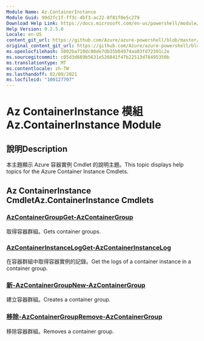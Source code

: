 ```yaml
---
Module Name: Az.ContainerInstance
Module Guid: 99d2fc1f-ff3c-4bf3-ac22-8f81f0e5c279
Download Help Link: https://docs.microsoft.com/en-us/powershell/module/az.containerinstance
Help Version: 0.2.5.0
Locale: en-US
content_git_url: https://github.com/Azure/azure-powershell/blob/master/src/ContainerInstance/ContainerInstance/help/Az.ContainerInstance.md
original_content_git_url: https://github.com/Azure/azure-powershell/blob/master/src/ContainerInstance/ContainerInstance/help/Az.ContainerInstance.md
ms.openlocfilehash: 5002ba710dc08de7db35b04974aa03fd72391c2e
ms.sourcegitcommit: c05d3d669b5631e526841f47b22513d78495350b
ms.translationtype: MT
ms.contentlocale: zh-TW
ms.lasthandoff: 02/09/2021
ms.locfileid: "100127707"
---
```

# <span data-ttu-id="cd303-101">Az ContainerInstance 模組</span><span class="sxs-lookup"><span data-stu-id="cd303-101">Az.ContainerInstance Module</span></span>
## <span data-ttu-id="cd303-102">說明</span><span class="sxs-lookup"><span data-stu-id="cd303-102">Description</span></span>
<span data-ttu-id="cd303-103">本主題顯示 Azure 容器實例 Cmdlet 的說明主題。</span><span class="sxs-lookup"><span data-stu-id="cd303-103">This topic displays help topics for the Azure Container Instance Cmdlets.</span></span>

## <span data-ttu-id="cd303-104">Az ContainerInstance Cmdlet</span><span class="sxs-lookup"><span data-stu-id="cd303-104">Az.ContainerInstance Cmdlets</span></span>
### [<span data-ttu-id="cd303-105">AzContainerGroup</span><span class="sxs-lookup"><span data-stu-id="cd303-105">Get-AzContainerGroup</span></span>](Get-AzContainerGroup.md)
<span data-ttu-id="cd303-106">取得容器群組。</span><span class="sxs-lookup"><span data-stu-id="cd303-106">Gets container groups.</span></span>

### [<span data-ttu-id="cd303-107">AzContainerInstanceLog</span><span class="sxs-lookup"><span data-stu-id="cd303-107">Get-AzContainerInstanceLog</span></span>](Get-AzContainerInstanceLog.md)
<span data-ttu-id="cd303-108">在容器群組中取得容器實例的記錄。</span><span class="sxs-lookup"><span data-stu-id="cd303-108">Get the logs of a container instance in a container group.</span></span>

### [<span data-ttu-id="cd303-109">新-AzContainerGroup</span><span class="sxs-lookup"><span data-stu-id="cd303-109">New-AzContainerGroup</span></span>](New-AzContainerGroup.md)
<span data-ttu-id="cd303-110">建立容器群組。</span><span class="sxs-lookup"><span data-stu-id="cd303-110">Creates a container group.</span></span>

### [<span data-ttu-id="cd303-111">移除-AzContainerGroup</span><span class="sxs-lookup"><span data-stu-id="cd303-111">Remove-AzContainerGroup</span></span>](Remove-AzContainerGroup.md)
<span data-ttu-id="cd303-112">移除容器群組。</span><span class="sxs-lookup"><span data-stu-id="cd303-112">Removes a container group.</span></span>

